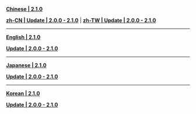 **[Chinese | 2.1.0](https://autopatchcn.bhsr.com/client/cn/20240315111623_TbwRoPayP3dE1p79/PC/Chinese.zip)**

**[zh-CN | Update | 2.0.0 - 2.1.0](https://autopatchcn.bhsr.com/client/hkrpg_cn/33/zh-cn_2.0.0_2.1.0_hdiff_tsNrHUifmELWAxn0.zip)** | 
**[zh-TW | Update | 2.0.0 - 2.1.0](https://autopatchcn.bhsr.com/client/hkrpg_cn/33/zh-tw_2.0.0_2.1.0_hdiff_K38ZCQnmXBjaDOgx.zip)**

---

**[English | 2.1.0](https://autopatchcn.bhsr.com/client/cn/20240315111623_TbwRoPayP3dE1p79/PC/English.zip)**

**[Update | 2.0.0 - 2.1.0](https://autopatchcn.bhsr.com/client/hkrpg_cn/33/en-us_2.0.0_2.1.0_hdiff_MK2tnjZE1xPb90Le.zip)**

---

**[Japanese | 2.1.0](https://autopatchcn.bhsr.com/client/cn/20240315111623_TbwRoPayP3dE1p79/PC/Japanese.zip)**

**[Update | 2.0.0 - 2.1.0](https://autopatchcn.bhsr.com/client/hkrpg_cn/33/ja-jp_2.0.0_2.1.0_hdiff_MaToxcp6VgdzW7sn.zip)**

---

**[Korean | 2.1.0](https://autopatchcn.bhsr.com/client/cn/20240315111623_TbwRoPayP3dE1p79/PC/Korean.zip)**

**[Update | 2.0.0 - 2.1.0](https://autopatchcn.bhsr.com/client/hkrpg_cn/33/ko-kr_2.0.0_2.1.0_hdiff_DOI64wNZX3rStxcE.zip)**
